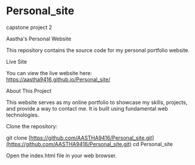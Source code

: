 # Personal_site
capstone project 2

Aastha's Personal Website

This repository contains the source code for my personal portfolio website.

Live Site

You can view the live website here:
https://aastha9416.github.io/Personal_site/

About This Project

This website serves as my online portfolio to showcase my skills, projects, and provide a way to contact me. It is built using fundamental web technologies.


Clone the repository:

git clone [https://github.com/AASTHA9416/Personal_site.git](https://github.com/AASTHA9416/Personal_site.git)
cd Personal_site


Open the index.html file in your web browser.